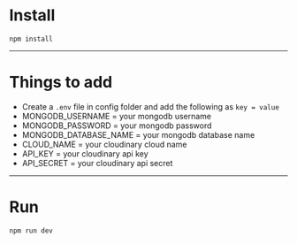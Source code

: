 # Install

`npm install`

---

# Things to add

- Create a `.env` file in config folder and add the following as `key = value`
- MONGODB_USERNAME = your mongodb username
- MONGODB_PASSWORD = your mongodb password
- MONGODB_DATABASE_NAME = your mongodb database name
- CLOUD_NAME = your cloudinary cloud name
- API_KEY = your cloudinary api key
- API_SECRET = your cloudinary api secret

---

# Run

`npm run dev`